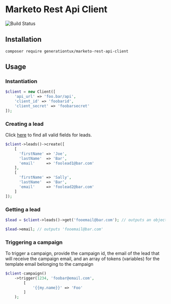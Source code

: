 # Marketo Rest Api Client

![Build Status](https://img.shields.io/circleci/project/github/generationtux/marketo-rest-api-client.svg?style=flat-square)

## Installation

`composer require generationtux/marketo-rest-api-client`

## Usage

### Instantiation

```php
$client = new Client([
    'api_url' => 'foo.bar/api',
    'client_id' => 'foobarid',
    'client_secret' => 'foobarsecret'
]);
```

### Creating a lead

Click [here](http://developers.marketo.com/rest-api/lead-database/fields/list-of-standard-fields/) to find all valid fields for leads.

```php
$client->leads()->create([
    [
      'firstName' => 'Joe',
      'lastName'  => 'Bar',
      'email'     => 'foolead1@bar.com'
    ],
    [
      'firstName' => 'Sally',
      'lastName'  => 'Bar',
      'email'     => 'foolead2@bar.com'
    ]
]);
```

### Getting a lead

```php
$lead = $client->leads()->get('fooemail@bar.com'); // outputs an object with all valid information on the lead

$lead->email; // outputs 'fooemail@bar.com'
```

### Triggering a campaign

To trigger a campaign, provide the campaign id, the email of the lead that will receive the campaign email, 
and an array of tokens (variables) for the template email belonging to the campaign

```php
$client-campaign()
    ->trigger(1234, 'foobar@email.com',
        [
            '{{my.name}}' => 'Foo'
        ]
    );
```